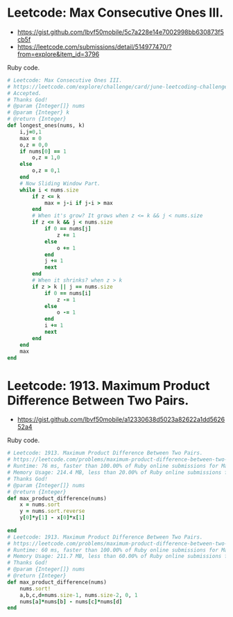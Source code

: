 # Leetcode: Max Consecutive Ones III.

- https://gist.github.com/lbvf50mobile/5c7a228e14e7002998bb630873f5cb5f 
- https://leetcode.com/submissions/detail/514977470/?from=explore&item_id=3796

Ruby code.
```Ruby
# Leetcode: Max Consecutive Ones III.
# https://leetcode.com/explore/challenge/card/june-leetcoding-challenge-2021/607/week-5-june-29th-june-30th/3796/
# Accepted.
# Thanks God!
# @param {Integer[]} nums
# @param {Integer} k
# @return {Integer}
def longest_ones(nums, k)
    i,j=0,1
    max = 0
    o,z = 0,0
    if nums[0] == 1
        o,z = 1,0
    else
        o,z = 0,1
    end
    # Now Sliding Window Part.
    while i < nums.size
        if z <= k
            max = j-i if j-i > max
        end
        # When it's grow? It grows when z <= k && j < nums.size
        if z <= k && j < nums.size
            if 0 == nums[j]
                z += 1
            else
                o += 1
            end
            j += 1
            next
        end
        # When it shrinks? when z > k 
        if z > k || j == nums.size
            if 0 == nums[i]
                z -= 1
            else
                o -= 1
            end
            i += 1
            next
        end
    end
    max
end
```

# Leetcode: 1913. Maximum Product Difference Between Two Pairs.

- https://gist.github.com/lbvf50mobile/a12330638d5023a82622a1dd562652a4 
 
Ruby code.
```Ruby
# Leetcode: 1913. Maximum Product Difference Between Two Pairs.
# https://leetcode.com/problems/maximum-product-difference-between-two-pairs/
# Runtime: 76 ms, faster than 100.00% of Ruby online submissions for Maximum Product Difference Between Two Pairs.
# Memory Usage: 214.4 MB, less than 20.00% of Ruby online submissions for Maximum Product Difference Between Two Pairs.
# Thanks God!
# @param {Integer[]} nums
# @return {Integer}
def max_product_difference(nums)
    x = nums.sort
    y = nums.sort.reverse
    y[0]*y[1] - x[0]*x[1]
    
end
# Leetcode: 1913. Maximum Product Difference Between Two Pairs.
# https://leetcode.com/problems/maximum-product-difference-between-two-pairs/
# Runtime: 60 ms, faster than 100.00% of Ruby online submissions for Maximum Product Difference Between Two Pairs.
# Memory Usage: 211.7 MB, less than 60.00% of Ruby online submissions for Maximum Product Difference Between Two Pairs.
# Thanks God!
# @param {Integer[]} nums
# @return {Integer}
def max_product_difference(nums)
    nums.sort!
    a,b,c,d=nums.size-1, nums.size-2, 0, 1
    nums[a]*nums[b] - nums[c]*nums[d]
end
```
